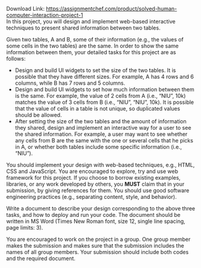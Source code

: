 Download Link: https://assignmentchef.com/product/solved-human-computer-interaction-project-1
<br>
In this project, you will design and implement web-based interactive techniques to present shared information between two tables.




Given two tables, A and B, some of their information (e.g., the values of some cells in the two tables) are the same. In order to show the same information between them, your detailed tasks for this project are as follows:




<ul>

 <li>Design and build UI widgets to set the size of the two tables. It is possible that they have different sizes. For example, A has 4 rows and 6 columns, while B has 7 rows and 5 columns.</li>

 <li>Design and build UI widgets to set how much information between them is the same. For example, the value of 2 cells from A (i.e., “NIU”, 10k) matches the value of 3 cells from B (i.e., “NIU”, “NIU”, 10k). It is possible that the value of cells in a table is not unique, so duplicated values should be allowed.</li>

 <li>After setting the size of the two tables and the amount of information they shared, design and implement an interactive way for a user to see the shared information. For example, a user may want to see whether any cells from B are the same with the one or several cells that he picks in A, or whether both tables include some specific information (i.e., “NIU”).</li>

</ul>




You should implement your design with web-based techniques, e.g., HTML, CSS and JavaScript. You are encouraged to explore, try and use web framework for this project. If you choose to borrow existing examples, libraries, or any work developed by others, you <strong>MUST</strong> claim that in your submission, by giving references for them. You should use good software engineering practices (e.g., separating content, style, and behavior).




Write a document to describe your design corresponding to the above three tasks, and how to deploy and run your code. The document should be written in MS Word (Times New Roman font, size 12, single line spacing, page limits: 3).




You are encouraged to work on the project in a group. One group member makes the submission and makes sure that the submission includes the names of all group members. Your submission should include both codes and the required document.











